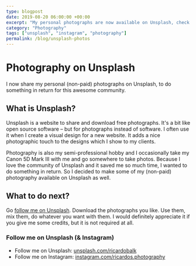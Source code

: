 ```yaml
---
type: blogpost
date: 2019-08-20 06:00:00 +00:00
excerpt: "My personal photographs are now available on Unsplash, check it out!"
category: "Photography"
tags: ["unsplash", "instagram", "photography"]
permalink: /blog/unsplash-photos
---
```


# Photography on Unsplash

I now share my personal (non-paid) photographs on Unsplash, to do something in return for this awesome community.

## What is Unsplash?

Unsplash is a website to share and download free photographs. It's a bit like open source software &ndash; but for photographs instead of software. I often use it when I create a visual design for a new website. It adds a nice photographic touch to the designs which I show to my clients.

Photography is also my semi-professional hobby and I occasionally take my Canon 5D Mark III with me and go somewhere to take photos. Because I love the community of Unsplash and it saved me so much time, I wanted to do something in return. So I decided to make some of my (non-paid) photography available on Unsplash as well.

## What to do next?

Go [follow me on Unsplash](https://unsplash.com/ricardobalk). Download the photographs you like. Use them, mix them, do whatever you want with them. I would definitely appreciate it if you give me some credits, but it is not required at all.

### Follow me on Unsplash (&amp; Instagram)

- Follow me on Unsplash: [unsplash.com/ricardobalk](https://unsplash.com/ricardobalk)
- Follow me on Instagram: [instagram.com/ricardos.photography](https://instagram.com/ricardos.photography)
